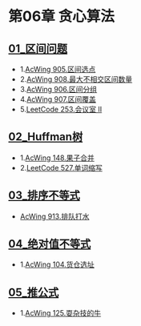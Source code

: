 # 第06章 贪心算法

## [01_区间问题](01_区间问题.md)
+ 1.[AcWing 905.区间选点](https://www.acwing.com/problem/content/description/907/)
+ 2.[AcWing 908.最大不相交区间数量](https://www.acwing.com/problem/content/910/)
+ 3.[AcWing 906.区间分组](https://www.acwing.com/problem/content/description/908/)
+ 4.[AcWing 907.区间覆盖](https://www.acwing.com/problem/content/909/)
+ 5.[LeetCode 253.会议室 II](https://leetcode-cn.com/problems/meeting-rooms-ii/)

## [02_Huffman树](02_Huffman树.md)
+ 1.[AcWing 148.果子合并](https://www.acwing.com/problem/content/150/)
+ 2.[LeetCode 527.单词缩写](https://leetcode-cn.com/problems/word-abbreviation)

## [03_排序不等式](03_排序不等式.md)
+ [AcWing 913.排队打水](https://www.acwing.com/problem/content/description/915/)

## [04_绝对值不等式](04_绝对值不等式.md)
+ 1.[AcWing 104.货仓选址](https://www.acwing.com/problem/content/106/)

## [05_推公式](05_推公式.md)
+ 1.[AcWing 125.耍杂技的牛](https://www.acwing.com/problem/content/127/)